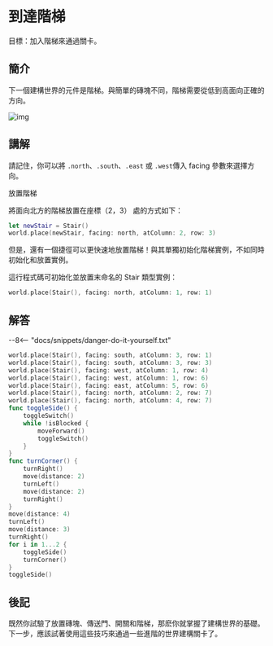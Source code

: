 # 到達階梯

目標：加入階梯來通過關卡。

## 簡介

下一個建構世界的元件是階梯。與簡單的磚塊不同，階梯需要從低到高面向正確的方向。

![img](https://imagedelivery.net/cdkaXPuFls5qlrh3GM4hfA/2b1f2ed1-6400-4bbe-fe7c-07b59c1bca00/public)

## 講解

請記住，你可以將 `.north`、`.south`、`.east` 或 `.west`傳入 facing 參數來選擇方向。

放置階梯

將面向北方的階梯放置在座標（2，3） 處的方式如下：

```swift linenums="1"
let newStair = Stair()
world.place(newStair, facing: north, atColumn: 2, row: 3)
```
但是，還有一個捷徑可以更快速地放置階梯！與其單獨初始化階梯實例，不如同時初始化和放置實例。

這行程式碼可初始化並放置末命名的 Stair 類型實例：

```swift linenums="1"
world.place(Stair(), facing: north, atColumn: 1, row: 1)
```

## 解答

--8<-- "docs/snippets/danger-do-it-yourself.txt"

```swift linenums="1"
world.place(Stair(), facing: south, atColumn: 3, row: 1)
world.place(Stair(), facing: south, atColumn: 3, row: 3)
world.place(Stair(), facing: west, atColumn: 1, row: 4)
world.place(Stair(), facing: west, atColumn: 1, row: 6)
world.place(Stair(), facing: east, atColumn: 5, row: 6)
world.place(Stair(), facing: north, atColumn: 2, row: 7)
world.place(Stair(), facing: north, atColumn: 4, row: 7)
func toggleSide() {
    toggleSwitch()
    while !isBlocked {
        moveForward()
        toggleSwitch()
    }
}
func turnCorner() {
    turnRight()
    move(distance: 2)
    turnLeft()
    move(distance: 2)
    turnRight()
}
move(distance: 4)
turnLeft()
move(distance: 3)
turnRight()
for i in 1...2 {
    toggleSide()
    turnCorner()
}
toggleSide()
```

## 後記

既然你試驗了放置磚塊、傳送門、開關和階梯，那麽你就掌握了建構世界的基礎。下一步，應該試著使用這些技巧來通過一些進階的世界建構關卡了。
